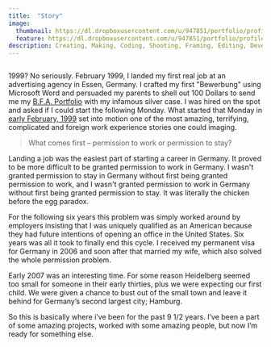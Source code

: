 ```yaml
---
title:  "Story"
image:
  thumbnail: https://dl.dropboxusercontent.com/u/947851/portfolio/profile/profile-thumb-01.png
  feature: https://dl.dropboxusercontent.com/u/947851/portfolio/profile/profile-thumb-01.png
description: Creating, Making, Coding, Shooting, Framing, Editing, Developing, Brainstorming, Doing like it's 1999.  
---
```

<img src="https://dl.dropboxusercontent.com/u/947851/portfolio/self-portrait.jpg"   alt="" class="img-responsive" >

1999? No seriously. February 1999, I landed my first real job at an advertising agency in Essen, Germany. I crafted my first "Bewerbung" using Microsoft Word and persuaded my parents to shell out 100 Dollars to send me my <a href="http://www.marshall.edu/art/">B.F.A. Portfolio</a> with my infamous silver case. I was hired on the spot and asked if I could start the following Monday. What started that Monday in <a href="http://together-concept.de/">early February, 1999</a> set into motion one of the most amazing, terrifying, complicated and foreign work experience stories one could imaging.

<blockquote>What comes first – permission to work or permission to stay?</blockquote>

Landing a job was the easiest part of starting a career in Germany. It proved to be more difficult to be granted permission to work in Germany. I wasn't granted permission to stay in Germany without first being granted permission to work, and I wasn't granted permission to work in Germany without first being granted permission to stay. It was literally the chicken before the egg paradox.

For the following six years this problem was simply worked around by employers insisting that I was uniquely qualified as an American because they had future intentions of opening an office in the United States. Six years was all it took to finally end this cycle. I received my permanent visa for Germany in 2006 and soon after that married my wife, which also solved the whole permission problem.

Early 2007 was an interesting time. For some reason Heidelberg seemed too small for someone in their early thirties, plus we were expecting our first child. We were given a chance to bust out of the small town and leave it behind for Germany’s second largest city; Hamburg.

So this is basically where i’ve been for the past 9 1/2 years. I’ve been a part of some amazing projects, worked with some amazing people, but now I’m ready for something else.
